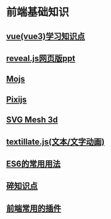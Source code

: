 # 前端基础知识
## [vue(vue3)学习知识点](/vue3-knowledge/)
## [reveal.js网页版ppt](/Webversion/)
## [Mojs](/mojs/)
## [Pixijs](/PIxijs/)
## [SVG Mesh 3d](/svg-mesh-3d/)
## [textillate.js(文本/文字动画)](/textillatejs/)
## [ES6的常用用法](/ES6/)
## [碎知识点](/Brokenknowledge/)
## [前端常用的插件](/signature/)
